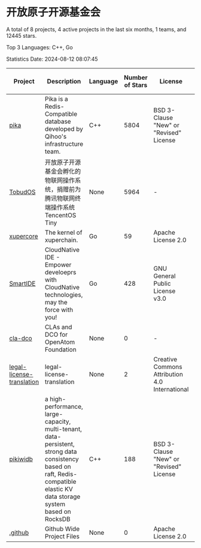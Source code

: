 # 开放原子开源基金会

A total of 8 projects, 4 active projects in the last six months, 1 teams, and 12445 stars.

Top 3 Languages: C++, Go

Statistics Date: 2024-08-12 08:07:45

| Project | Description | Language | Number of Stars | License | Creation Date | Last Updated Date | Last Pushed Date |
| --- | --- | --- | --- | --- | --- | --- | --- |
| [pika](https://github.com/OpenAtomFoundation/pika) | Pika is a Redis-Compatible database developed by Qihoo's infrastructure team. | C++ | 5804 | BSD 3-Clause "New" or "Revised" License | 2014-11-03 | 2024-08-12 | 2024-08-12 |
| [TobudOS](https://github.com/OpenAtomFoundation/TobudOS) | 开放原子开源基金会孵化的物联网操作系统，捐赠前为腾讯物联网终端操作系统TencentOS Tiny | None | 5964 | - | 2019-08-23 | 2024-08-01 | 2024-02-02 |
| [xupercore](https://github.com/OpenAtomFoundation/xupercore) | The kernel of xuperchain. | Go | 59 | Apache License 2.0 | 2020-08-14 | 2024-06-12 | 2024-05-21 |
| [SmartIDE](https://github.com/OpenAtomFoundation/SmartIDE) | CloudNative IDE - Empower develoeprs with CloudNative technologies, may the force with you! | Go | 428 | GNU General Public License v3.0 | 2021-09-21 | 2024-07-31 | 2023-10-23 |
| [cla-dco](https://github.com/OpenAtomFoundation/cla-dco) | CLAs and DCO for OpenAtom Foundation | None | 0 | - | 2022-05-09 | 2022-05-25 | 2023-04-18 |
| [legal-license-translation](https://github.com/OpenAtomFoundation/legal-license-translation) | legal-license-translation | None | 2 | Creative Commons Attribution 4.0 International | 2022-11-10 | 2024-03-19 | 2024-03-01 |
| [pikiwidb](https://github.com/OpenAtomFoundation/pikiwidb) | a high-performance, large-capacity, multi-tenant, data-persistent, strong data consistency based on raft, Redis-compatible elastic KV data storage system based on RocksDB | C++ | 188 | BSD 3-Clause "New" or "Revised" License | 2023-10-11 | 2024-08-10 | 2024-08-10 |
| [.github](https://github.com/OpenAtomFoundation/.github) | Github Wide Project Files | None | 0 | Apache License 2.0 | 2023-11-22 | 2023-11-22 | 2023-11-27 |
